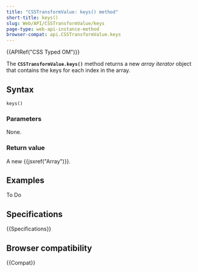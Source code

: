 ```yaml
---
title: "CSSTransformValue: keys() method"
short-title: keys()
slug: Web/API/CSSTransformValue/keys
page-type: web-api-instance-method
browser-compat: api.CSSTransformValue.keys
---
```


{{APIRef("CSS Typed OM")}}

The **`CSSTransformValue.keys()`** method
returns a new _array iterator_ object that contains the keys
for each index in the array.

## Syntax

```js-nolint
keys()
```

### Parameters

None.

### Return value

A new {{jsxref("Array")}}.

## Examples

To Do

## Specifications

{{Specifications}}

## Browser compatibility

{{Compat}}
